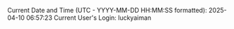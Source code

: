 Current Date and Time (UTC - YYYY-MM-DD HH:MM:SS formatted): 2025-04-10 06:57:23
Current User's Login: luckyaiman
